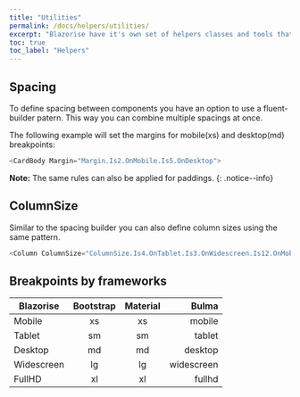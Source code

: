 ```yaml
---
title: "Utilities"
permalink: /docs/helpers/utilities/
excerpt: "Blazorise have it's own set of helpers classes and tools that you can use to organise you application without writing css classnames."
toc: true
toc_label: "Helpers"
---
```


## Spacing

To define spacing between components you have an option to use a fluent-builder patern. This way you can combine multiple spacings at once.

The following example will set the margins for mobile(xs) and desktop(md) breakpoints:

```cs
<CardBody Margin="Margin.Is2.OnMobile.Is5.OnDesktop">
```

**Note:** The same rules can also be applied for paddings.
{: .notice--info}

## ColumnSize

Similar to the spacing builder you can also define column sizes using the same pattern.

```cs
<Column ColumnSize="ColumnSize.Is4.OnTablet.Is3.OnWidescreen.Is12.OnMobile">
```

## Breakpoints by frameworks

| Blazorise     | Bootstrap     | Material      | Bulma         |
| ------------- |:-------------:|:-------------:| -------------:|
| Mobile        | xs            | xs            | mobile        |
| Tablet        | sm            | sm            | tablet        |
| Desktop       | md            | md            | desktop       |
| Widescreen    | lg            | lg            | widescreen    |
| FullHD        | xl            | xl            | fullhd        |